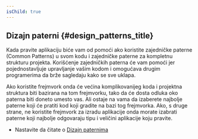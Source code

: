 ```yaml
---
isChild: true
---
```


## Dizajn paterni {#design_patterns_title}

Kada pravite aplikaciju biće vam od pomoći ako koristite zajedničke paterne (Common Patterns) u svom kodu i zajedničke 
paterne za kompletnu strukturu projekta. Korišćenje zajedničkih paterna će vam pomoći jer pojednostavljuje upravljanje 
vašim kodom i omogućava drugim programerima da brže sagledaju kako se sve uklapa.

Ako koristite frejmvork onda će većina komplikovanijeg koda i projektna struktura biti bazirana na tom frejmvorku, tako 
da će dosta odluka oko paterna biti doneto umesto vas. Ali ostaje na vama da izaberete najbolje paterne koji će pratiti 
kod koji gradite na bazi tog frejmvorka. Ako, s druge strane, ne koristite frejmvork za izradu aplikacije onda morate 
izabrati paterne koji najbolje odgovaraju tipu i veličini aplikacije koju pravite.

* Nastavite da čitate o [Dizajn paternima](/pages/Design-Patterns.html)
